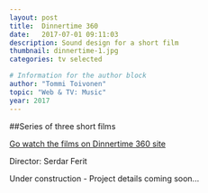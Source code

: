 ```yaml
---
layout: post
title:  Dinnertime 360
date:   2017-07-01 09:11:03
description: Sound design for a short film
thumbnail: dinnertime-1.jpg
categories: tv selected

# Information for the author block
author: "Tommi Toivonen"
topic: "Web & TV: Music"
year: 2017
---
```


##Series of three short films

[Go watch the films on Dinnertime 360 site][link1] 

Director: Serdar Ferit

Under construction - Project details coming soon...

[link1]: https://dinnertime360.lyftaworlds.com/